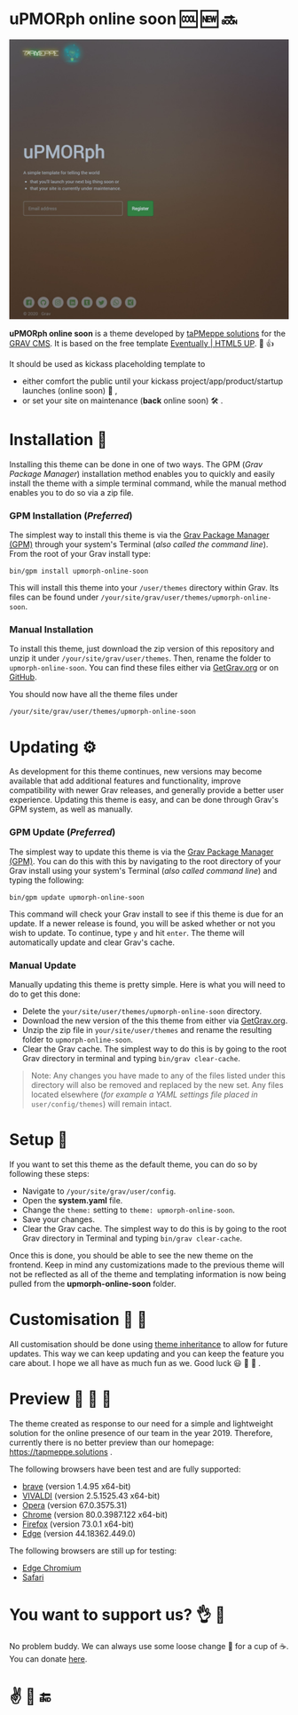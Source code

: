 # uPMORph online soon :cool: :new: :soon:

![Screenshot](screenshot.jpg)

**uPMORph online soon** is a theme developed by [taPMeppe solutions](https://tapmeppe.solutions) for the [GRAV CMS](https://getgrav.org/). 
It is based on the free template [Eventually | HTML5 UP](https://html5up.net/eventually). :loudspeaker: :+1:

It should be used as kickass placeholding template to
- either comfort the public until your kickass project/app/product/startup launches (online soon) :construction: ,
- or set your site on maintenance (**back** online soon) :hammer_and_wrench: . 


# Installation :nut_and_bolt:
Installing this theme can be done in one of two ways. The GPM (_Grav Package Manager_) installation method enables you to quickly and easily install the theme with a simple terminal command, while the manual method enables you to do so via a zip file.

### GPM Installation (_Preferred_)
The simplest way to install this theme is via the [Grav Package Manager (GPM)](http://learn.getgrav.org/advanced/grav-gpm) through your system's Terminal (_also called the command line_). From the root of your Grav install type:
```
bin/gpm install upmorph-online-soon
```
This will install this theme into your `/user/themes` directory within Grav. Its files can be found under `/your/site/grav/user/themes/upmorph-online-soon`.

### Manual Installation
To install this theme, just download the zip version of this repository and unzip it under `/your/site/grav/user/themes`. Then, rename the folder to `upmorph-online-soon`. You can find these files either via [GetGrav.org](https://getgrav.org/downloads/themes) or on [GitHub](https://github.com/taPMeppeSols/grav-theme-upmorph-online-soon).

You should now have all the theme files under
```
/your/site/grav/user/themes/upmorph-online-soon
```


# Updating :gear:
As development for this theme continues, new versions may become available that add additional features and functionality, improve compatibility with newer Grav releases, and generally provide a better user experience. Updating this theme is easy, and can be done through Grav's GPM system, as well as manually.

### GPM Update (_Preferred_)
The simplest way to update this theme is via the [Grav Package Manager (GPM)](http://learn.getgrav.org/advanced/grav-gpm). You can do this with this by navigating to the root directory of your Grav install using your system's Terminal (_also called command line_) and typing the following:
```
bin/gpm update upmorph-online-soon
```
This command will check your Grav install to see if this theme is due for an update. If a newer release is found, you will be asked whether or not you wish to update. To continue, type `y` and hit `enter`. The theme will automatically update and clear Grav's cache.

### Manual Update
Manually updating this theme is pretty simple. Here is what you will need to do to get this done:
* Delete the `your/site/user/themes/upmorph-online-soon` directory.
* Download the new version of the this theme from either via [GetGrav.org](http://getgrav.org/downloads/themes).
* Unzip the zip file in `your/site/user/themes` and rename the resulting folder to `upmorph-online-soon`.
* Clear the Grav cache. The simplest way to do this is by going to the root Grav directory in terminal and typing `bin/grav clear-cache`.

> Note: Any changes you have made to any of the files listed under this directory will also be removed and replaced by the new set. Any files located elsewhere (_for example a YAML settings file placed in_ `user/config/themes`) will remain intact.


# Setup :electric_plug:
If you want to set this theme as the default theme, you can do so by following these steps:
* Navigate to `/your/site/grav/user/config`.
* Open the **system.yaml** file.
* Change the `theme:` setting to `theme: upmorph-online-soon`.
* Save your changes.
* Clear the Grav cache. The simplest way to do this is by going to the root Grav directory in Terminal and typing `bin/grav clear-cache`.

Once this is done, you should be able to see the new theme on the frontend. Keep in mind any customizations made to the previous theme will not be reflected as all of the theme and templating information is now being pulled from the **upmorph-online-soon** folder.


# Customisation :hammer: :wrench:
All customisation should be done using [theme inheritance](https://learn.getgrav.org/16/themes/customization#theme-inheritance) to allow for future updates. This way we can keep updating and you can keep the feature you care about. I hope we all have as much fun as we. Good luck :smiley: :muscle: :metal: .


# Preview :see_no_evil: :hear_no_evil: :speak_no_evil:
The theme created as response to our need for a simple and lightweight solution for the online presence of our team in the year 2019. Therefore, currently there is no better preview than our homepage: https://tapmeppe.solutions .

The following browsers have been test and are fully supported:
- [brave](https://brave.com/) (version 1.4.95 x64-bit)
- [VIVALDI](https://vivaldi.com/) (version 2.5.1525.43 x64-bit)
- [Opera](https://www.opera.com/) (version 67.0.3575.31)
- [Chrome](https://www.google.com/chrome/) (version 80.0.3987.122 x64-bit)
- [Firefox](https://www.mozilla.org/firefox/) (version 73.0.1 x64-bit)
- [Edge](https://www.microsoft.com/edge) (version 44.18362.449.0)

The following browsers are still up for testing:
- [Edge Chromium](https://www.microsoft.com/edge)
- [Safari](https://www.apple.com/safari/)


# You want to support us? :ok_hand: :gift:
No problem buddy. We can always use some loose change :money_with_wings: for a cup of :coffee:. You can donate [here](https://paypal.me/tapmeppesols). 

# :v: :wave: :end:
